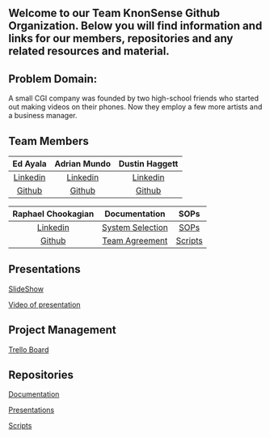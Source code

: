 ## Welcome to our Team KnonSense Github Organization. Below you will find information and links for our members, repositories and any related resources and material.  


## Problem Domain:

A small CGI company was founded by two high-school friends who started out making videos on their phones. Now they employ a
few more artists and a business manager. 


## Team Members

| Ed Ayala | Adrian Mundo | Dustin Haggett |
|:----------------------:|:-----------------------:|:----------------------:|
| [Linkedin](https://www.linkedin.com/in/eddie-ayala3/) | [Linkedin](http://linkedin.com/in/adrian-mundo) | [Linkedin](https://www.linkedin.com/in/dustinhaggett) |
| [Github](https://github.com/EdMandoo1) | [Github](https://github.com/amundo1) | [Github](https://github.com/dustinhaggett) |

| Raphael Chookagian | Documentation | SOPs |
|:----------------------:|:-----------------------:|:----------------------:|
| [Linkedin](https://www.linkedin.com/in/raphaelchookagian/) | [System Selection](./SystemSelection.md) | [SOPs](https://github.com/knonsense/Documentation/tree/dev/SOPs) |
| [Github](https://github.com/cesarderio) | [Team Agreement](./TeamAgreement.md) | [Scripts](https://github.com/knonsense/Scripts) |

## Presentations

[SlideShow](https://docs.google.com/presentation/d/1Pau1Qb25T_SS32_VGzgY78CZidT17A87NbwBKVAJXOY/edit?usp=sharing)

[Video of presentation]()

## Project Management

[Trello Board](https://trello.com/b/vUcQohwr/project-management)

## Repositories

[Documentation](https://github.com/knonsense/Documentation)

[Presentations](https://github.com/knonsense/Presentations)

[Scripts](https://github.com/knonsense/Scripts)


